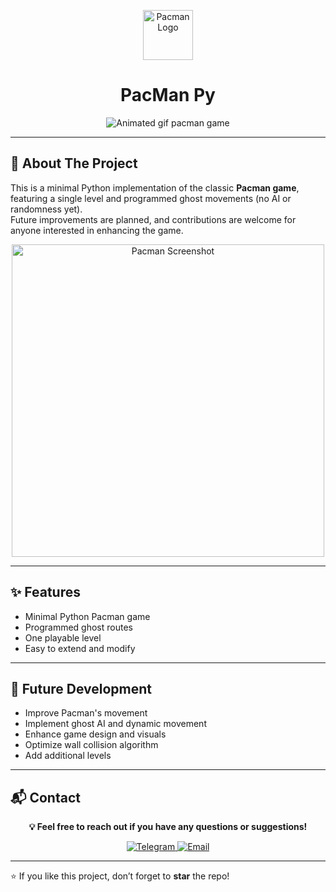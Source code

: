 <p align="center"> 
  <img src="https://user-images.githubusercontent.com/72719359/169643138-e24b241f-cf59-4fb1-b176-9e33dd02b27f.jpg" alt="Pacman Logo" width="80px" height="80px">
</p>

<h1 align="center">PacMan Py</h1>

<p align="center"> 
  <img src="https://user-images.githubusercontent.com/72719359/169643175-94d8a429-ca55-4dd6-af3a-dc51361887d8.png" alt="Animated gif pacman game">
</p>

---

## :pencil: About The Project
This is a minimal Python implementation of the classic **Pacman game**, featuring a single level and programmed ghost movements (no AI or randomness yet).  
Future improvements are planned, and contributions are welcome for anyone interested in enhancing the game.

<p align="center">
  <img src="https://user-images.githubusercontent.com/72719359/169643297-d6ec554b-5980-4c54-8d67-23319763436b.png" alt="Pacman Screenshot" width="500">
</p>

---

## ✨ Features
- Minimal Python Pacman game  
- Programmed ghost routes  
- One playable level  
- Easy to extend and modify  

---

## 🚀 Future Development
- Improve Pacman's movement  
- Implement ghost AI and dynamic movement  
- Enhance game design and visuals  
- Optimize wall collision algorithm  
- Add additional levels  

---

## 📬 Contact

<p align="center">
  <b>💡 Feel free to reach out if you have any questions or suggestions!</b>
</p>

<p align="center">
  <a href="https://t.me/LampStack">
    <img src="https://img.shields.io/badge/Telegram-2CA5E0?style=for-the-badge&logo=telegram&logoColor=white" alt="Telegram"/>
  </a>
  <a href="mailto:xialop@outlook.com">
    <img src="https://img.shields.io/badge/Email-D14836?style=for-the-badge&logo=gmail&logoColor=white" alt="Email"/>
  </a>
</p>

---

⭐ If you like this project, don’t forget to **star** the repo!
